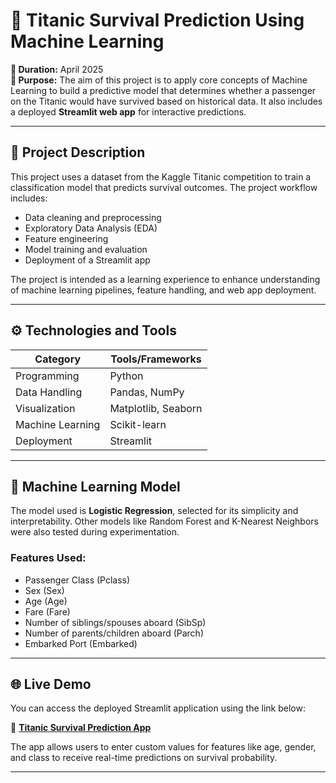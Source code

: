 # 🚢 Titanic Survival Prediction Using Machine Learning

**📆 Duration:** April 2025  
**🎯 Purpose:** The aim of this project is to apply core concepts of Machine Learning to build a predictive model that determines whether a passenger on the Titanic would have survived based on historical data. It also includes a deployed **Streamlit web app** for interactive predictions.

---

## 📌 Project Description

This project uses a dataset from the Kaggle Titanic competition to train a classification model that predicts survival outcomes. The project workflow includes:

- Data cleaning and preprocessing
- Exploratory Data Analysis (EDA)
- Feature engineering
- Model training and evaluation
- Deployment of a Streamlit app

The project is intended as a learning experience to enhance understanding of machine learning pipelines, feature handling, and web app deployment.

---

## ⚙️ Technologies and Tools

| Category        | Tools/Frameworks                      |
|----------------|----------------------------------------|
| Programming     | Python                                |
| Data Handling   | Pandas, NumPy                         |
| Visualization   | Matplotlib, Seaborn                   |
| Machine Learning| Scikit-learn                          |
| Deployment      | Streamlit                             |

---

## 🧠 Machine Learning Model

The model used is **Logistic Regression**, selected for its simplicity and interpretability. Other models like Random Forest and K-Nearest Neighbors were also tested during experimentation.

### Features Used:
- Passenger Class (Pclass)
- Sex (Sex)
- Age (Age)
- Fare (Fare)
- Number of siblings/spouses aboard (SibSp)
- Number of parents/children aboard (Parch)
- Embarked Port (Embarked)

---

## 🌐 Live Demo

You can access the deployed Streamlit application using the link below:

🔗 **[Titanic Survival Prediction App](https://titanic-survival-prediction-ml-fmdtdzra8xpyutwbw8dycg.streamlit.app/)**

The app allows users to enter custom values for features like age, gender, and class to receive real-time predictions on survival probability.

---
